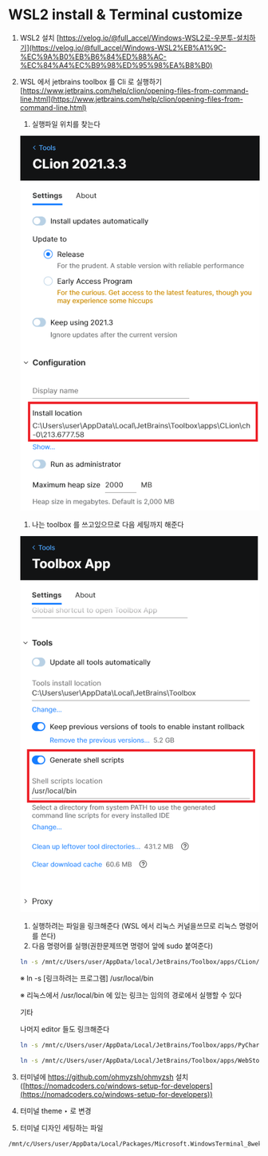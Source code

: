# WSL2 install & Terminal customize

1. WSL2 설치
[https://velog.io/@full_accel/Windows-WSL2로-우분투-설치하기](https://velog.io/@full_accel/Windows-WSL2%EB%A1%9C-%EC%9A%B0%EB%B6%84%ED%88%AC-%EC%84%A4%EC%B9%98%ED%95%98%EA%B8%B0)

2. WSL 에서 jetbrains toolbox 를 Cli 로 실행하기
[https://www.jetbrains.com/help/clion/opening-files-from-command-line.html](https://www.jetbrains.com/help/clion/opening-files-from-command-line.html)
    
    
    1. 실행파일 위치를 찾는다
    
    ![Untitled](WSL2%20install%20&%20Terminal%20customize%20e3905cfa0f4843dcae25627df9102222/Untitled.png)
    
    1. 나는 toolbox 를 쓰고있으므로 다음 세팅까지 해준다
    
    ![Untitled](WSL2%20install%20&%20Terminal%20customize%20e3905cfa0f4843dcae25627df9102222/Untitled%201.png)
    
    1. 실행하려는 파일을 링크해준다
    (WSL 에서 리눅스 커널을쓰므로 리눅스 명령어를 쓴다)
    2. 다음 명령어를 실행(권한문제뜨면 명령어 앞에 sudo 붙여준다)
    
    ```bash
    ln -s /mnt/c/Users/user/AppData/local/JetBrains/Toolbox/apps/CLion/ch-0/213.6777.58/bin/clion64.exe /usr/local/bin/clion
    ```
    
    ※ ln -s [링크하려는 프로그램] /usr/local/bin
    
    ※ 리눅스에서 /usr/local/bin 에 있는 링크는 임의의 경로에서 실행할 수 있다
    
    기타
    
    나머지 editor 들도 링크해준다
    
    ```bash
    ln -s /mnt/c/Users/user/AppData/Local/JetBrains/Toolbox/apps/PyCharm-P/ch-1/213.6777.50/bin/pycharm64.exe /usr/local/bin/pycharm
    ```
    
    ```bash
    ln -s /mnt/c/Users/user/AppData/Local/JetBrains/Toolbox/apps/WebStorm/ch-0/213.6777.57/bin/webstorm64.exe /usr/local/bin/webstor
    ```
    
3. 터미널에 https://github.com/ohmyzsh/ohmyzsh 설치([https://nomadcoders.co/windows-setup-for-developers](https://nomadcoders.co/windows-setup-for-developers))
4. 터미널 theme ‣ 로 변경
5. 터미널 디자인 세팅하는 파일

```bash
/mnt/c/Users/user/AppData/Local/Packages/Microsoft.WindowsTerminal_8wekyb3d8bbwe/Localstate/settings.json
```